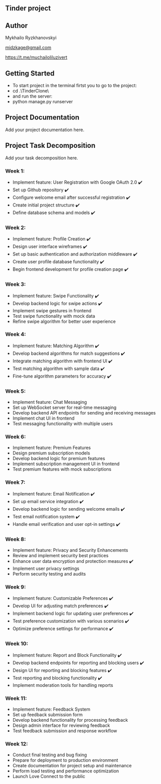 ## Tinder project

## Author
Mykhailo Ryzkhanovskyi

midzkage@gmail.com

https://t.me/muchailoliluzivert

## Getting Started
- To start project in the terminal firtst you to go to the project:
- cd .\TinderClone\
- and run the server:
- python manage.py runserver

## Project Documentation
Add your project documentation here.

## Project Task Decomposition
Add your task decomposition here.

### Week 1:
- Implement feature: User Registration with Google OAuth 2.0 ✔️
- Set up Github repository ✔️
- Configure welcome email after successful registration ✔️
- Create initial project structure ✔️
- Define database schema and models ✔️

### Week 2:
- Implement feature: Profile Creation ✔️
- Design user interface wireframes ✔️
- Set up basic authentication and authorization middleware ✔️
- Create user profile database functionality ✔️
- Begin frontend development for profile creation page ✔️

### Week 3:
- Implement feature: Swipe Functionality ✔️
- Develop backend logic for swipe actions ✔️
- Implement swipe gestures in frontend 
- Test swipe functionality with mock data
- Refine swipe algorithm for better user experience

### Week 4:
- Implement feature: Matching Algorithm ✔️
- Develop backend algorithms for match suggestions ✔️
- Integrate matching algorithm with frontend UI ✔️
- Test matching algorithm with sample data ✔️
- Fine-tune algorithm parameters for accuracy ✔️

### Week 5:
- Implement feature: Chat Messaging
- Set up WebSocket server for real-time messaging
- Develop backend API endpoints for sending and receiving messages
- Implement chat UI in frontend
- Test messaging functionality with multiple users

### Week 6:
- Implement feature: Premium Features
- Design premium subscription models
- Develop backend logic for premium features
- Implement subscription management UI in frontend
- Test premium features with mock subscriptions

### Week 7:
- Implement feature: Email Notification ✔️
- Set up email service integration ✔️
- Develop backend logic for sending welcome emails ✔️
- Test email notification system ✔️
- Handle email verification and user opt-in settings ✔️

### Week 8:
- Implement feature: Privacy and Security Enhancements
- Review and implement security best practices
- Enhance user data encryption and protection measures ✔️
- Implement user privacy settings 
- Perform security testing and audits

### Week 9:
- Implement feature: Customizable Preferences ✔️
- Develop UI for adjusting match preferences ✔️
- Implement backend logic for updating user preferences ✔️
- Test preference customization with various scenarios ✔️
- Optimize preference settings for performance ✔️

### Week 10:
- Implement feature: Report and Block Functionality ✔️
- Develop backend endpoints for reporting and blocking users ✔️
- Design UI for reporting and blocking features ✔️
- Test reporting and blocking functionality ✔️
- Implement moderation tools for handling reports

### Week 11:
- Implement feature: Feedback System
- Set up feedback submission form
- Develop backend functionality for processing feedback
- Design admin interface for reviewing feedback
- Test feedback submission and response workflow

### Week 12:
- Conduct final testing and bug fixing
- Prepare for deployment to production environment
- Create documentation for project setup and maintenance
- Perform load testing and performance optimization
- Launch Love Connect to the public
